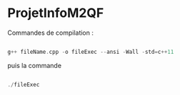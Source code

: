 # ProjetInfoM2QF

Commandes de compilation : 

```cpp

g++ fileName.cpp -o fileExec --ansi -Wall -std=c++11

```
puis la commande

```cpp

./fileExec

```
